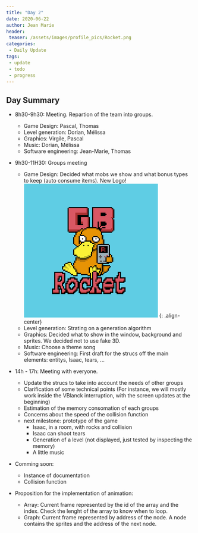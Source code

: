 ```yaml
---
title: "Day 2"
date: 2020-06-22
author: Jean Marie
header:
 teaser: /assets/images/profile_pics/Rocket.png
categories: 
 - Daily Update
tags:
 - update
 - todo
 - progress
---
```


## Day Summary

* 8h30-9h30: Meeting. Repartion of the team into groups.
  - Game Design: Pascal, Thomas
  - Level generation: Dorian, Mélissa
  - Graphics: Virgile, Pascal
  - Music: Dorian, Mélissa
  - Software engineering: Jean-Marie, Thomas

* 9h30-11H30: Groups meeting
  - Game Design: Decided what mobs we show and what bonus types to keep (auto consume items). New Logo! 
  ![new logo](../assets/images/profile_pics/Rocket.png) {: .align-center}
  - Level generation: Strating on a generation algorithm
  - Graphics: Decided what to show in the window, background and sprites. We decided not to use fake 3D. 
  - Music: Choose a theme song
  - Software engineering: First draft for the strucs off the main elements: entitys, Isaac, tears, ...

* 14h - 17h: Meeting with everyone.
  - Update the strucs to take into account the needs of other groups
  - Clarification of some technical points (For instance, we will mostly work inside the VBlanck interruption, with the screen updates at the beginning)
  - Estimation of the memory consomation of each groups
  - Concerns about the speed of the collision function
  - next milestone: prototype of the game
    + Isaac, in a room, with rocks and collision
    + Isaac can shoot tears
    + Generation of a level (not displayed, just tested by inspecting the memory)
    + A little music

* Comming soon:
  - Instance of documentation
  - Collision function

* Proposition for the implementation of animation:
  - Array: Current frame represented by the id of the array and the index. Check the lenght of the array to know when to loop.
  - Graph: Current frame represented by address of the node. A node contains the sprites and the address of the next node.
